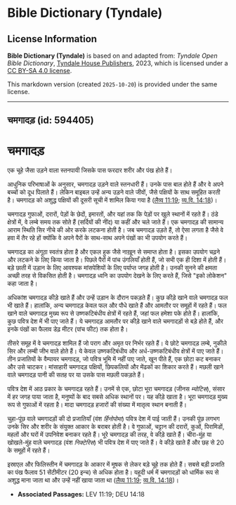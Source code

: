 # Bible Dictionary (Tyndale)

## License Information

**Bible Dictionary (Tyndale)** is based on and adapted from: _Tyndale Open Bible Dictionary_, [Tyndale House Publishers](https://tyndaleopenresources.com/), 2023, which is licensed under a [CC BY-SA 4.0 license](https://creativecommons.org/licenses/by-sa/4.0/legalcode.en).

This markdown version (created `2025-10-20`) is provided under the same license.



--------------------------------

## चमगादड़ (id: 594405)

चमगादड़
=======

एक चूहे जैसा उड़ने वाला स्तनपायी जिसके पास फरदार शरीर और पंख होते हैं।

आधुनिक परिभाषाओं के अनुसार, चमगादड़ उड़ने वाले स्तनधारी हैं। उनके पास बाल होते हैं और वे अपने बच्चों को दूध पिलाते हैं। लेकिन बाइबल उन्हें अन्य उड़ने वाले जीवों, जैसे पक्षियों के साथ समूहित करती है। चमगादड़ को अशुद्ध पक्षियों की दूसरी सूची में शामिल किया गया है ([लैव्य 11:19](https://ref.ly/Lev11:19); [व्य.वि. 14:18](https://ref.ly/Deut14:18))।

चमगादड़ गुफाओं, दरारों, पेड़ों के छेदों, इमारतों, और यहां तक कि पेड़ों पर खुले स्थानों में रहते हैं। ठंडे क्षेत्रों में, वे लम्बे समय तक सोते हैं (सर्दियों की नींद) या कहीं और चले जाते हैं। एक चमगादड़ की सामान्य आराम स्थिति सिर नीचे की ओर करके लटकना होती है। जब चमगादड़ उड़ते हैं, तो ऐसा लगता है जैसे वे हवा में तैर रहे हों क्योंकि वे अपने पैरों के साथ\-साथ अपने पंखों का भी उपयोग करते हैं।

चमगादड़ का अंगूठा स्वतंत्र होता है और एकल हुक जैसे नाख़ून से समाप्त होता है। इसका उपयोग चढ़ने और लटकने के लिए किया जाता है। पिछले पैरों में पांच उंगलियाँ होती हैं, जो सभी एक ही दिशा में होती हैं। बड़े छाती में उड़ान के लिए आवश्यक मांसपेशियों के लिए पर्याप्त जगह होती है। उनकी सुनने की क्षमता अच्छी तरह से विकसित होती है। चमगादड़ ध्वनि का उपयोग देखने के लिए करते हैं, जिसे "इको लोकेशन" कहा जाता है।

अधिकांश चमगादड़ कीड़े खाते हैं और उन्हें उड़ान के दौरान पकड़ते हैं। कुछ कीड़े खाने वाले चमगादड़ फल भी खाते हैं। हालांकि, अन्य चमगादड़ केवल फल और पौधे खाते हैं और आमतौर पर समूहों में रहते हैं। फल खाने वाले चमगादड़ मुख्य रूप से उष्णकटिबंधीय क्षेत्रों में रहते हैं, जहां फल हमेशा पके होते हैं। हालांकि, कुछ पवित्र देश में भी पाए जाते हैं। ये चमगादड़ आमतौर पर कीड़े खाने वाले चमगादड़ों से बड़े होते हैं, और इनके पंखों का फैलाव डेढ़ मीटर (पांच फीट) तक होता है।

तीसरे समूह में वे चमगादड़ शामिल हैं जो पराग और अमृत पर निर्भर रहते हैं। ये छोटे चमगादड़ लम्बे, नुकीले सिर और लम्बी जीभ वाले होते हैं। ये केवल उष्णकटिबंधीय और अर्ध\-उष्णकटिबंधीय क्षेत्रों में पाए जाते हैं। तीन प्रजातियों के वैम्पायर चमगादड़, जो पवित्र भूमि में नहीं पाए जाते, खून पीते हैं, एक छोटा कट बनाकर और उसे चाटकर। मांसाहारी चमगादड़ पक्षियों, छिपकलियों और मेंढकों का शिकार करते हैं। मछली खाने वाले चमगादड़ पानी की सतह पर या उसके पास मछली पकड़ते हैं।

पवित्र देश में आठ प्रकार के चमगादड़ रहते हैं। उनमें से एक, छोटा भूरा चमगादड़ (जीनस *म्योटिस*), संसार में हर जगह पाया जाता है, मनुष्यों के बाद सबसे अधिक स्थानों पर। यह कीड़े खाता है। भूरा चमगादड़ मुख्य रूप से गुफाओं में रहता है। मादा चमगादड़ हजारों की संख्या में मातृत्व स्थान बनाती हैं।

चुहा\-पूंछ वाले चमगादड़ों की दो प्रजातियाँ (वंश *र्हिनोपोमा*) पवित्र देश में पाई जाती हैं। उनकी पूंछ लगभग उनके सिर और शरीर के संयुक्त आकार के बराबर होती है। वे गुफाओं, चट्टान की दरारों, कुओं, पिरामिडों, महलों और घरों में उपनिवेश बनाकर रहते हैं। भूरे चमगादड़ की तरह, वे कीड़े खाते हैं। चीरा\-मुंह या खोखले\-मुंह वाले चमगादड़ (वंश *निक्टेरिस*) भी पवित्र देश में पाए जाते हैं। वे कीड़े खाते हैं और छह से 20 के समूहों में रहते हैं।

इस्राएल और फिलिस्तीन में चमगादड़ के आकार में मूषक से लेकर बड़े चूहे तक होते हैं। सबसे बड़ी प्रजाति का पंख फैलाव 51 सेंटीमीटर (20 इन्च) से अधिक होता है। यहूदी धर्म में चमगादड़ों को धार्मिक रूप से अशुद्ध माना जाता था और उन्हें नहीं खाया जाता था ([लैव्य 11:19](https://ref.ly/Lev11:19); [व्य.वि. 14:18](https://ref.ly/Deut14:18))।

* **Associated Passages:** LEV 11:19; DEU 14:18

